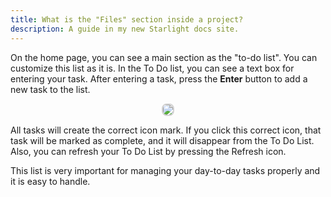 ```yaml
---
title: What is the "Files" section inside a project?
description: A guide in my new Starlight docs site.
---
```


On the home page, you can see a main section as the "to-do list". You can customize this list as it is. In the To Do list, you can see a text box for entering your task. After entering a task, press the **Enter** button to add a new task to the list.

<p align ="center">
<img src="/To_Do_list.png" style="border: 2px solid #D4d4d4; border-radius: 8px;  ">
</p>

All tasks will create the correct icon mark. If you click this correct icon, that task will be marked as complete, and it will disappear from the To Do List. Also, you can refresh your To Do List by pressing the Refresh icon.

This list is very important for managing your day-to-day tasks properly and it is easy to handle.
